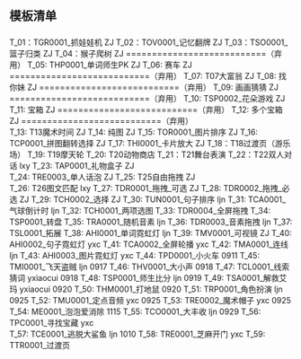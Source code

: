 ## 模板清单

### 
T_01：TGR0001_抓娃娃机  ZJ
T_02：TOV0001_记忆翻牌 ZJ
T_03：TSO0001_篮子归类  ZJ
T_04：猴子爬树  ZJ    ===========================（弃用）
T_05: THP0001_单词师生PK ZJ
T_06: 赛车  ZJ           ===========================（弃用）
T_07: T07大富翁  ZJ
T_08: 找你妹  ZJ     ===========================（弃用）
T_09: 画画猜猜  ZJ      ===========================（弃用）
T_10: TSP0002_花朵游戏  ZJ
T_11: 宝箱  ZJ    ===========================（弃用）
T_12: 多个宝箱  ZJ     ===========================（弃用）              
T_13: T13魔术时间  ZJ
T_14: 纯图  ZJ
T_15: TOR0001_图片排序 ZJ
T_16: TCP0001_拼图翻转选择	ZJ 
T_17: THI0001_卡片放大 ZJ
T_18：T18过渡页（游乐场）
T_19: T19摩天轮
T_20: T20动物商店
T_21：T21舞台表演
T_22：T22双人对话 lxy
T_23: TAP0001_礼物盒子 ZJ	
T_24: TRE0003_单人话泡 ZJ
T_25: T25自由拖拽 ZJ	
T_26: T26图文匹配    lxy
T_27: TDR0001_拖拽_可选 ZJ
T_28: TDR0002_拖拽_必选	ZJ
T_29: TCH0002_选择 ZJ
T_30: TUN0001_句子排序  ljn
T_31: TCA0001_气球倒计时	ljn
T_32: TCH0001_两项选图 
T_33: TDR0004_全屏拖拽
T_34: TSP0001_转盘
T_35: TRA0001_随机音素  ljn
T_36: TDR0003_音素拖拽  ljn
T_37: TSL0001_拓展
T_38: AHI0001_单词霓虹灯 ljn
T_39: TMV0001_可视镜 ZJ
T_40: AHI0002_句子霓虹灯 yxc
T_41: TCA0002_全屏轮播   yxc
T_42: TMA0001_连线 ljn
T_43: AHI0003_图片霓虹灯 yxc
T_44: TPD0001_小火车                0911
T_45: TMI0001_飞天盗贼 ljn          0917
T_46: THV0001_大小声                0918
T_47: TCL0001_线索猜词 yxiaocui     0918
T_48: TSP0001_师生比分 ljn          0919
T_49: TSA0001_解救艾玛 yxiaocui     0920
T_50: THM0001_打地鼠                0920
T_51: TRP0001_角色扮演 ljn          0925
T_52: TMU0001_定点音频    yxc       0925
T_53: TRE0002_魔术帽子     yxc       0925   
T_54: ME0001_泡泡爱消除          1115
T_55: TCO0001_大丰收  ljn  0929
T_56: TPC0001_寻找宝藏      yxc  
T_57: TCE0001_逃脱大鲨鱼  ljn  1010
T_58: TRE0001_芝麻开门  yxc
T_59: TTR0001_过渡页
